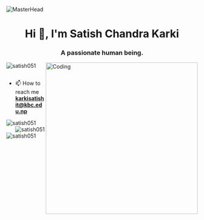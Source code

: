 ![MasterHead](https://thumbs.gfycat.com/BetterHandmadeGull-size_restricted.gif)
<h1 align="center">Hi 👋, I'm Satish Chandra Karki</h1>
<h3 align="center">A passionate human being.</h3>
<img align="right" alt="Coding" width="400" src="https://media.tenor.com/-UygBh3nnfEAAAAC/coding.gif">

<p align="left"> <img src="https://komarev.com/ghpvc/?username=satish051&label=Profile%20views&color=0e75b6&style=flat" alt="satish051" /> </p>

<p align="left"> <a href="https://twitter.com/" target="blank"><img src="https://img.shields.io/twitter/follow/?logo=twitter&style=for-the-badge" alt="" /></a> </p>

- 📫 How to reach me **karkisatishit@kbc.edu.np**


<p><img align="left" src="https://github-readme-stats.vercel.app/api/top-langs?username=satish051&show_icons=true&locale=en&layout=compact" alt="satish051" /></p>

<p>&nbsp;<img align="right" src="https://github-readme-stats.vercel.app/api?username=satish051&show_icons=true&locale=en" alt="satish051" /></p>

<p><img align="center" src="https://github-readme-streak-stats.herokuapp.com/?user=satish051&" alt="satish051" /></p>
